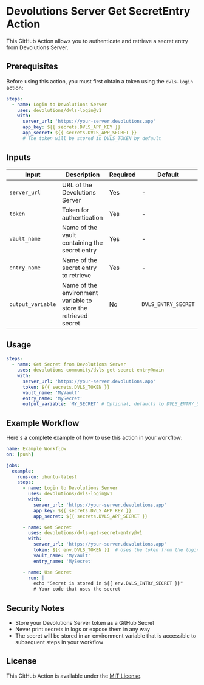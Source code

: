 # Devolutions Server Get SecretEntry Action

This GitHub Action allows you to authenticate and retrieve a secret entry from Devolutions Server.

## Prerequisites

Before using this action, you must first obtain a token using the `dvls-login` action:

```yaml
steps:
  - name: Login to Devolutions Server
    uses: devolutions/dvls-login@v1
    with:
      server_url: 'https://your-server.devolutions.app'
      app_key: ${{ secrets.DVLS_APP_KEY }}
      app_secret: ${{ secrets.DVLS_APP_SECRET }}
      # The token will be stored in DVLS_TOKEN by default
```

## Inputs

| Input | Description | Required | Default |
|-------|-------------|----------|---------|
| `server_url` | URL of the Devolutions Server | Yes | - |
| `token` | Token for authentication | Yes | - |
| `vault_name` | Name of the vault containing the secret entry | Yes | - |
| `entry_name` | Name of the secret entry to retrieve | Yes | - |
| `output_variable` | Name of the environment variable to store the retrieved secret | No | `DVLS_ENTRY_SECRET` |

## Usage

```yaml
steps:
  - name: Get Secret from Devolutions Server
    uses: devolutions-community/dvls-get-secret-entry@main
    with:
      server_url: 'https://your-server.devolutions.app'
      token: ${{ secrets.DVLS_TOKEN }}
      vault_name: 'MyVault'
      entry_name: 'MySecret'
      output_variable: 'MY_SECRET' # Optional, defaults to DVLS_ENTRY_SECRET
```

## Example Workflow

Here's a complete example of how to use this action in your workflow:

```yaml
name: Example Workflow
on: [push]

jobs:
  example:
    runs-on: ubuntu-latest
    steps:
      - name: Login to Devolutions Server
        uses: devolutions/dvls-login@v1
        with:
          server_url: 'https://your-server.devolutions.app'
          app_key: ${{ secrets.DVLS_APP_KEY }}
          app_secret: ${{ secrets.DVLS_APP_SECRET }}

      - name: Get Secret
        uses: devolutions/dvls-get-secret-entry@v1
        with:
          server_url: 'https://your-server.devolutions.app'
          token: ${{ env.DVLS_TOKEN }}  # Uses the token from the login step
          vault_name: 'MyVault'
          entry_name: 'MySecret'

      - name: Use Secret
        run: |
          echo "Secret is stored in ${{ env.DVLS_ENTRY_SECRET }}"
          # Your code that uses the secret
```

## Security Notes

- Store your Devolutions Server token as a GitHub Secret
- Never print secrets in logs or expose them in any way
- The secret will be stored in an environment variable that is accessible to subsequent steps in your workflow

## License

This GitHub Action is available under the [MIT License](LICENSE).
